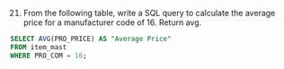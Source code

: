 21. From the following table, write a SQL query to calculate the average
price for a manufacturer code of 16. Return avg.


```sql
SELECT AVG(PRO_PRICE) AS "Average Price"
FROM item_mast
WHERE PRO_COM = 16;
```